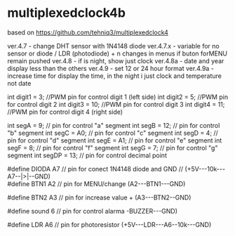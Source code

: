 # multiplexedclock4b
based on https://github.com/tehniq3/multiplexedclock4


ver.4.7 - change DHT sensor with 1N4148 diode
ver.4.7.x - variable for no sensor or diode / LDR (photodiode) + n changes in menus if buton forMENU remain pushed
ver.4.8 - if is night, show just clock
ver.4.8a - date and year display less than the others
ver.4.9 - set 12 or 24 hour format
ver.4.9a - increase time for display the time, in the night i just clock and temperature not date


int digit1 =  3; //PWM pin for control digit 1 (left side)
int digit2 =  5; //PWM pin for control digit 2
int digit3 = 10; //PWM pin for control digit 3
int digit4 = 11; //PWM pin for control digit 4 (right side)

int segA =   9; // pin for control "a" segment
int segB =  12; // pin for control "b" segment
int segC =  A0; // pin for control "c" segment
int segD =   4; // pin for control "d" segment
int segE =  A1; // pin for control "e" segment
int segF =   8; // pin for control "f" segment
int segG =   7; // pin for control "g" segment
int segDP = 13; // pin for control decimal point

#define DIODA A7  // pin for conect 1N4148 diode and GND
                  // (+5V---10k---A7--|>|--GND)                  
#define BTN1 A2   // pin for MENU/change  (A2---BTN1---GND)

#define BTN2 A3   // pin for increase value + (A3---BTN2--GND)

#define sound 6 // pin for control alarma -BUZZER---GND)

#define LDR A6  // pin for photoresistor (+5V---LDR---A6--10k---GND)                 
